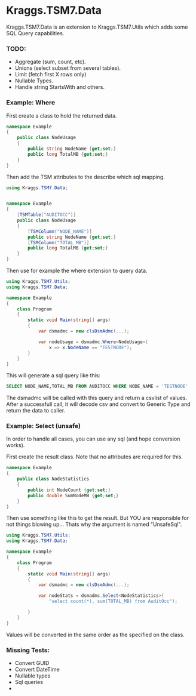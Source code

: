# Kraggs.TSM7.Data

Kraggs.TSM7.Data is an extension to Kraggs.TSM7.Utils which
adds some SQL Query capabilities.

### TODO:
* Aggregate (sum, count, etc).
* Unions (select subset from several tables).
* Limit (fetch first X rows only)
* Nullable Types.
* Handle string StartsWith and others.

### Example: Where

First create a class to hold the returned data.

```csharp
namespace Example
{
    public class NodeUsage
    {
        public string NodeName {get;set;}
        public long TotalMB {get;set;}
    }
}
```

Then add the TSM attributes to the describe which sql mapping.

```csharp
using Kraggs.TSM7.Data;


namespace Example
{
    [TSMTable("AUDITOCC")]
    public class NodeUsage
    {
        [TSMColumn("NODE_NAME")]
        public string NodeName {get;set;}
        [TSMColumn("TOTAL_MB")]
        public long TotalMB {get;set;}
    }
}
```

Then use for example the where extension to query data.

```csharp
using Kraggs.TSM7.Utils;
using Kraggs.TSM7.Data;

namespace Example
{
    class Program
    {
        static void Main(string[] args)
        {
            var dsmadmc = new clsDsmAdmc(...);

            var nodeUsage = dsmadmc.Where<NodeUsage>(
                x => x.NodeName == "TESTNODE");
        }
    }
}
```

This will generate a sql query like this: 
```sql
SELECT NODE_NAME,TOTAL_MB FROM AUDITOCC WHERE NODE_NAME = 'TESTNODE'
```

The dsmadmc will be called with this query and return a csvlist of values.
After a successfull call, it will decode csv and convert to Generic Type 
and return the data to caller.


### Example: Select (unsafe)

In order to handle all cases, you can use any sql (and hope conversion works).

First create the result class.
Note that no attributes are required for this.

```csharp
namespace Example
{
    public class NodeStatistics
    {
        public int NodeCount {get;set;}
        public double SumNodeMB {get;set;}
    }
}
```

Then use something like this to get the result.
But YOU are responsible for not things blowing up...
Thats why the argument is named "UnsafeSql".


```csharp
using Kraggs.TSM7.Utils;
using Kraggs.TSM7.Data;

namespace Example
{
    class Program
    {
        static void Main(string[] args)
        {
            var dsmadmc = new clsDsmAdmc(...);

            var nodeStats = dsmadmc.Select<NodeStatistics>(
                "select count(*), sum(TOTAL_MB) from AuditOcc");

        }
    }
}
```

Values will be converted in the same order as the specified on the class.


### Missing Tests:
* Convert GUID
* Convert DateTime
* Nullable types
* Sql queries
* 